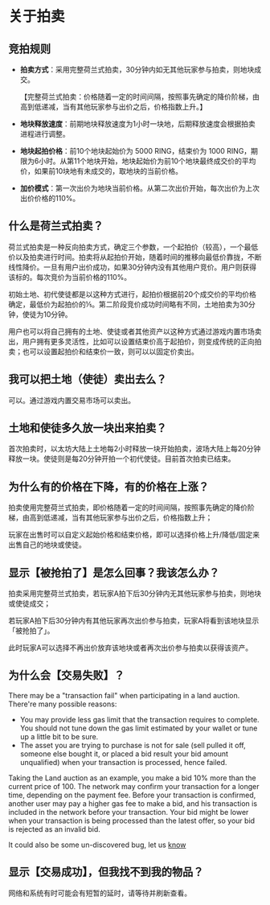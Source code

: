 # 关于拍卖

## 竞拍规则

* **拍卖方式**：采用完整荷兰式拍卖，30分钟内如无其他玩家参与拍卖，则地块成交。

  【完整荷兰式拍卖：价格随着一定的时间间隔，按照事先确定的降价阶梯，由高到低递减，当有其他玩家参与出价之后，价格指数上升。】

* **地块释放速度**：前期地块释放速度为1小时一块地，后期释放速度会根据拍卖进程进行调整。

* **地块起拍价格**：前10个地块起始价为 5000 RING，结束价为 1000 RING，期限为6小时。从第11个地块开始，地块起始价为前10个地块最终成交价的平均价，如果前10块地有未成交的，取地块的当前价格。

* **加价模式**：第一次出价为地块当前价格。从第二次出价开始，每次出价为上次出价价格的110%。

## 什么是荷兰式拍卖？

荷兰式拍卖是一种反向拍卖方式，确定三个参数，一个起拍价（较高），一个最低价以及拍卖进行时间。拍卖将从起拍价开始，随着时间的推移向最低价靠拢，不断线性降价。一旦有用户出价成功，如果30分钟内没有其他用户竞价。用户则获得该标的。每次竞价为当前价格的110%。

初始土地、初代使徒都是以这种方式进行，起拍价根据前20个成交价的平均价格确定，最低价为起拍价的⅕。第二阶段竞价成功时间略有不同，土地拍卖为30分钟，使徒为10分钟。

用户也可以将自己拥有的土地、使徒或者其他资产以这种方式通过游戏内置市场卖出，用户拥有更多灵活性，比如可以设置结束价高于起拍价，则变成传统的正向拍卖；也可以设置起拍价和结束价一致，则可以以固定价卖出。

## 我可以把土地（使徒）卖出去么？

可以。通过游戏内置交易市场可以卖出。

## 土地和使徒多久放一块出来拍卖？

首次拍卖时，以太坊大陆上土地每2小时释放一块开始拍卖，波场大陆上每20分钟释放一块。使徒则是每20分钟开拍一个初代使徒。目前首次拍卖已结束。

## 为什么有的价格在下降，有的价格在上涨？

拍卖使用完整荷兰式拍卖，即价格随着一定的时间间隔，按照事先确定的降价阶梯，由高到低递减，当有其他玩家参与出价之后，价格指数上升；

玩家在出售时可以自定义起始价格和结束价格，即可以选择价格上升/降低/固定来出售自己的地块或使徒。

## 显示【被抢拍了】是怎么回事？我该怎么办？

拍卖采用完整荷兰式拍卖，若玩家A拍下后30分钟内无其他玩家参与拍卖，则地块或使徒成交；

若玩家A拍下后30分钟内有其他玩家再次出价参与拍卖，玩家A将看到该地块显示「被抢拍了」。

此时玩家A可以选择不再出价放弃该地块或者再次出价参与拍卖以获得该资产。

## 为什么会【交易失败】？

There may be a "transaction fail" when participating in a land auction. There're many possible reasons:

* You may provide less gas limit that the transaction requires to complete. You should not tune down the gas limit estimated by your wallet or tune up a little bit to be sure.
* The asset you are trying to purchase is not for sale \(sell pulled it off, someone else bought it, or placed a bid result your bid amount unqualified\) when your transaction is processed, hence failed.

Taking the Land auction as an example, you make a bid 10% more than the current price of 100. The network may confirm your transaction for a longer time, depending on the payment fee. Before your transaction is confirmed, another user may pay a higher gas fee to make a bid, and his transaction is included in the network before your transaction. Your bid might be lower when your transaction is being processed than the latest offer, so your bid is rejected as an invalid bid.

It could also be some un-discovered bug, let us [know](/overview/feedback-and-support.md)

## 显示【交易成功】，但我找不到我的物品？

网络和系统有时可能会有短暂的延时，请等待并刷新查看。

